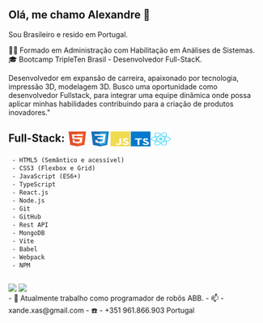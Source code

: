 ## Olá, me chamo Alexandre 👋
Sou Brasileiro e resido em Portugal.

👨‍🎓 Formado em Administração com Habilitação em Análises de Sistemas.  
🎓 Bootcamp TripleTen Brasil - Desenvolvedor Full-StacK.  

Desenvolvedor em expansão de carreira, apaixonado por tecnologia, impressão 3D, modelagem 3D. 
Busco uma oportunidade como desenvolvedor Fullstack, para integrar uma equipe dinâmica onde possa aplicar minhas habilidades contribuindo para a criação de produtos inovadores."

## Full-Stack: <img align="center" alt="xande-HTML" height="30" width="40" src="https://raw.githubusercontent.com/devicons/devicon/master/icons/html5/html5-original.svg"> <img align="center" alt="xande-CSS" height="30" width="40" src="https://raw.githubusercontent.com/devicons/devicon/master/icons/css3/css3-original.svg"><img align="center" alt="xande-Js" height="30" width="40" src="https://raw.githubusercontent.com/devicons/devicon/master/icons/javascript/javascript-plain.svg"><img align="center" alt="xande-Ts" height="30" width="40" src="https://raw.githubusercontent.com/devicons/devicon/master/icons/typescript/typescript-plain.svg"><img align="center" alt="xande-React" height="30" width="40" src="https://raw.githubusercontent.com/devicons/devicon/master/icons/react/react-original.svg">

     - HTML5 (Semântico e acessível)  
     - CSS3 (Flexbox e Grid)  
     - JavaScript (ES6+)  
     - TypeScript 
     - React.js  
     - Node.js   ️  
     - Git  
     - GitHub  
     - Rest API  
     - MongoDB  
     - Vite  
     - Babel  
     - Webpack  
     - NPM  
<div style="display: inline_block">
</div>
  
  ##
 
<div> 
  <a href = "mailto:contatorafaballerini@gmail.com"><img src="https://img.shields.io/badge/-Gmail-%23333?style=for-the-badge&logo=gmail&logoColor=white" target="_blank"></a>
  <a href="https://www.linkedin.com/in/nome_aqui" target="_blank"><img src="https://img.shields.io/badge/-LinkedIn-%230077B5?style=for-the-badge&logo=linkedin&logoColor=white" target="_blank"></a> 
  
</div>
  
</div>
- 🔭 Atualmente trabalho como programador de robôs ABB.
- 📫  - xande.xas@gmail.com
- ☎️  - +351 961.866.903 Portugal

